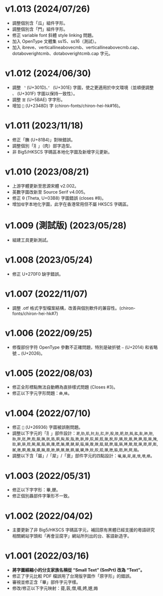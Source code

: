 v1.013 (2024/07/26)
====
- 調整個別含「瓜」組件字形。
- 調整個別含「門」組件字形。
- 修正 variable font 斜體 style linking 問題。
- 加入 OpenType 文體集 ss15、ss16（測試）。
- 加入 ibreve、verticallineabovecmb、verticallineabovecmb.cap、dotaboverightcmb、dotaboverightcmb.cap 字元。

v1.012 (2024/06/30)
====
- 調整 `〝` (U+301D)、`〞` (U+301E) 字圖，使之更適用於中文環境（並順便調整 `〟` (U+301F) 字圖以保持一致性）。
- 調整 `宮` (U+5BAE) 字字形。
- 增加 `𣒍` (U+2348D) 字 (chiron-fonts/chiron-hei-hk#16)。

v1.011 (2023/11/18)
====
- 修正「膴 (U+81B4)」對映錯誤。
- 調整個別「⺼」（肉）部字造型。
- 非 Big5/HKSCS 字碼區本地化字圖及新增字元更新。

v1.010 (2023/08/21) 
====
- 上游字體更新至思源宋體 v2.002。
- 英數字圖改新至 Source Serif v4.005。
- 修正 θ (Theta, U+03B8) 字圖錯誤 (closes #8)。
- 增加`㗩`字本地化字圖，此字在香港常用但不屬 HKSCS 字碼區。

v1.009 (測試版) (2023/05/28) 
====
- 組建工具更新測試。

v1.008 (2023/05/24)
====
- 修正 U+270F0 缺字錯誤。

v1.007 (2022/11/07)
====
- 調整 .otf 格式字型檔案結構，改善與個別軟件的兼容性。(chiron-fonts/chiron-hei-hk#7)
  
v1.006 (2022/09/25)
====
- 修復部份字符 OpenType 參數不正確問題，特別是破折號 `—` (U+2014) 和省略號 `…` (U+2026)。

v1.005 (2022/08/03)
====
- 修正全形標點無法自動轉為直排樣式問題 (Closes #3)。 
- 修正以下字元字形問題：`彝`,`㰘`。

v1.004 (2022/07/10)
====
- 修正 `𦤶` (U+26936) 字圖被誤刪問題。 
- 調整以下字元的「⺼」部件設計：`淝`,`肋`,`肌`,`肘`,`肚`,`肛`,`肝`,`股`,`肢`,`肥`,`肪`,`肫`,`肱`,`肶`,`肺`,`胆`,`胎`,`胖`,`胚`,`胛`,`胞`,`胭`,`胰`,`胱`,`胳`,`胴`,`胸`,`胺`,`脂`,`脆`,`脈`,`脖`,`脘`,`脚`,`脛`,`脧`,`脫`,`脬`,`脯`,`脱`,`脹`,`脾`,`腆`,`腊`,`腋`,`腌`,`腍`,`腑`,`腓`,`腔`,`腕`,`腥`,`腦`,`腩`,`腫`,`腮`,`腯`,`腰`,`腱`,`腳`,`腷`,`腸`,`腹`,`腺`,`腽`,`腿`,`膀`,`膃`,`膈`,`膊`,`膍`,`膛`,`膜`,`膝`,`膠`,`膨`,`膩`,`膳`,`膶`,`膽`,`膾`,`膿`,`臃`,`臆`,`臉`,`臍`,`臏`,`臘`,`臙`,`臚`,`臟`,`㬹`,`䏙`,`胶`,`𦜖`,`𦟌`,`膪`,`脇`,`脗`,`脷`,`腭`,`腼`。
- 調整以下含「屬」/「犀」/「褱」部件字元的四點設計：`囑`,`屬`,`犀`,`遲`,`懷`,`壞`,`櫰`。
 
v1.003 (2022/05/31)
====
- 修正以下字字形：畢,骾。
- 修正個別聶部件字筆形不一致。

v1.002 (2022/04/02)
====
- 主要更新了非 Big5/HKSCS 字碼區字元，補回原有黑體已經支援的粵語研究相關網站字頭和「再會豆腐字」網站所列出的台、客語新造字。

v1.001 (2022/03/16)
====
- **將字圖經縮小的分支家族名稱從 “Small Text” (SmPrt) 改為 “Text”。**
- 修正了字元比較 PDF 檔誤用了台灣版字圖作「原字形」的錯誤。
- 審視並修正含「畢」部件字元字樣。
- 修改/修正以下字元映射：䔶,䔻,僧,嚆,娉,娌,娒